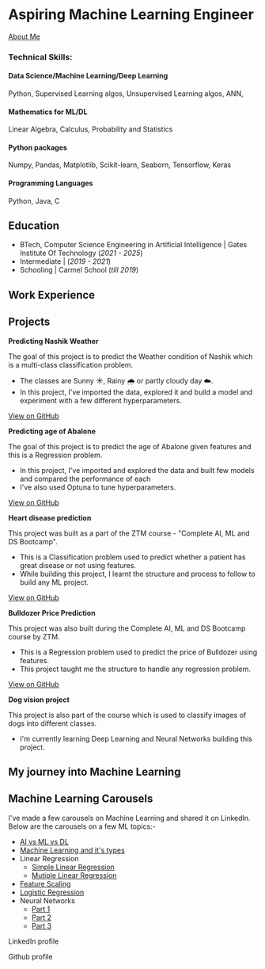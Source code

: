 # Aspiring Machine Learning Engineer 
[About Me](ABOUT.md)
### Technical Skills: 
#### Data Science/Machine Learning/Deep Learning 
Python, Supervised Learning algos, Unsupervised Learning algos, ANN, 

#### Mathematics for ML/DL
Linear Algebra, Calculus, Probability and Statistics 

#### Python packages
Numpy, Pandas, Matplotlib, Scikit-learn, Seaborn, Tensorflow, Keras

#### Programming Languages
Python, Java, C

## Education
- BTech, Computer Science Engineering in Artificial Intelligence | Gates Institute Of Technology  (_2021 - 2025_)								       		
- Intermediate |  (_2019 - 2021_)	 			        		
- Schooling | Carmel School  (_till 2019_)

## Work Experience

## Projects
**Predicting Nashik Weather**

The goal of this project is to predict the Weather condition of Nashik which is a multi-class classification problem.
- The classes are Sunny ☀️, Rainy 🌧️ or partly cloudy day ☁️.
- In this project, I've imported the data, explored it and build a model and experiment with a few different hyperparameters.

[View on GitHub](https://github.com/Shuraimi/Predicting-Nashik-Weather)

**Predicting age of Abalone**

The goal of this project is to predict the age of Abalone given features and this is a Regression problem.
- In this project, I've imported and explored the data and built few models and compared the performance of each
- I've also used Optuna to tune hyperparameters.

[View on GitHub](https://github.com/Shuraimi/Regression-with-Abalone-dataset)

**Heart disease prediction**

This project was built as a part of the ZTM course - "Complete AI, ML and DS Bootcamp".
- This is a Classification problem used to predict whether a patient has great disease or not using features.
- While building this project, I learnt the structure and process to follow to build any ML project.

[View on GitHub](https://github.com/Shuraimi/heart-disease-project)

**Bulldozer Price Prediction**

This project was also built during the Complete AI, ML and DS Bootcamp course by ZTM.
- This is a Regression problem used to predict the price of Bulldozer using features.
- This project taught me the structure to handle any regression problem.

[View on GitHub](https://github.com/Shuraimi/bulldozer-price-prediction)

**Dog vision project**

This project is also part of the course which is used to classify images of dogs into different classes.
- I'm currently learning Deep Learning and Neural Networks building this project.

## My journey into Machine Learning 

## Machine Learning Carousels

I've made a few carousels on Machine Learning and shared it on LinkedIn. Below are the carousels on a few ML topics:-

- [AI vs ML vs DL](https://www.linkedin.com/posts/shuraimi_ai-vs-ml-vs-dl-activity-7058061760401997824-t6eg?utm_source=share&utm_medium=member_android)
- [Machine Learning and it's types](https://www.linkedin.com/feed/update/urn:li:activity:7072158619143655424?utm_source=share&utm_medium=member_android)
- Linear Regression
  - [Simple Linear Regression](https://www.linkedin.com/feed/update/urn:li:activity:7072937553531691008?utm_source=share&utm_medium=member_android)
  - [Mutiple Linear Regression](https://www.linkedin.com/feed/update/urn:li:activity:7077216088429617152?utm_source=share&utm_medium=member_android)
- [Feature Scaling](https://www.linkedin.com/feed/update/urn:li:activity:7081296455340056576/?utm_source=share&utm_medium=member_android)
- [Logistic Regression](https://www.linkedin.com/feed/update/urn:li:activity:7074324898407428097?utm_source=share&utm_medium=member_android)
- Neural Networks
  - [Part 1](https://www.linkedin.com/feed/update/urn:li:activity:7085272885023375360?utm_source=share&utm_medium=member_android)
  - [Part 2](https://www.linkedin.com/feed/update/urn:li:activity:7107314419843379200?utm_source=share&utm_medium=member_android)
  - [Part 3](https://www.linkedin.com/feed/update/urn:li:activity:7110806025804386304?utm_source=share&utm_medium=member_android)
 

LinkedIn profile

Github profile


